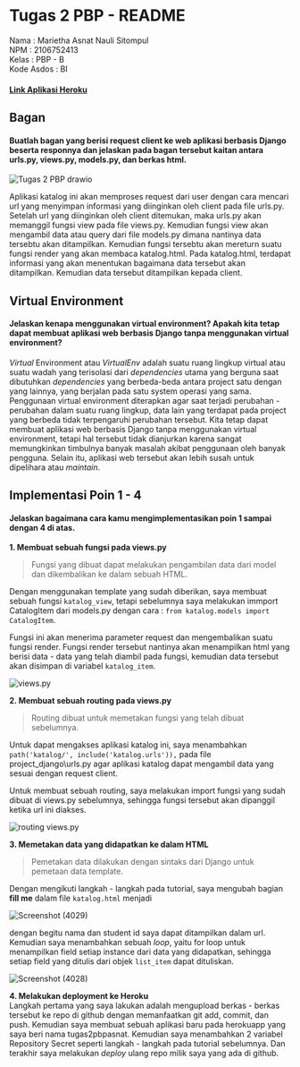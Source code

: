 # Tugas 2 PBP - README
Nama : Marietha Asnat Nauli Sitompul <br />
NPM : 2106752413 <br />
Kelas : PBP - B <br />
Kode Asdos : BI
#### [Link Aplikasi Heroku](https://tugas2pbpasnat.herokuapp.com/katalog/)

## Bagan
#### Buatlah bagan yang berisi request client ke web aplikasi berbasis Django beserta responnya dan jelaskan pada bagan tersebut kaitan antara urls.py, views.py, models.py, dan berkas html.
![Tugas 2 PBP drawio](https://user-images.githubusercontent.com/112157528/190302596-5f167843-9411-4dc8-84bf-680c8c5073c2.png)

Aplikasi katalog ini akan memproses request dari user dengan cara mencari url yang menyimpan informasi yang diinginkan oleh client pada file urls.py. Setelah url yang diinginkan oleh client ditemukan, maka urls.py akan memanggil fungsi view pada file views.py. Kemudian fungsi view akan mengambil data atau query dari file models.py dimana nantinya data tersebtu akan ditampilkan. Kemudian fungsi tersebtu akan mereturn suatu fungsi render yang akan membaca katalog.html. Pada katalog.html, terdapat informasi yang akan menentukan bagaimana data tersebut akan ditampilkan. Kemudian data tersebut ditampilkan kepada client.

## Virtual Environment
#### Jelaskan kenapa menggunakan virtual environment? Apakah kita tetap dapat membuat aplikasi web berbasis Django tanpa menggunakan virtual environment?
_Virtual_ Environment atau _VirtualEnv_ adalah suatu ruang lingkup virtual atau suatu wadah yang terisolasi dari _dependencies_ utama yang berguna saat dibutuhkan _dependencies_ yang berbeda-beda antara project satu dengan yang lainnya, yang berjalan pada satu system operasi yang sama. Penggunaan virtual environment diterapkan agar saat terjadi perubahan - perubahan dalam suatu ruang lingkup, data lain yang terdapat pada project yang berbeda tidak terpengaruhi perubahan tersebut. Kita tetap dapat membuat aplikasi web berbasis Django tanpa menggunakan virtual environment, tetapi hal tersebut tidak dianjurkan karena sangat memungkinkan timbulnya banyak masalah akibat penggunaan oleh banyak pengguna. Selain itu, aplikasi web tersebut akan lebih susah untuk dipelihara atau _maintain_. <br />

## Implementasi Poin 1 - 4
#### Jelaskan bagaimana cara kamu mengimplementasikan poin 1 sampai dengan 4 di atas.
**1. Membuat sebuah fungsi pada views.py** <br />
> Fungsi yang dibuat dapat melakukan pengambilan data dari model dan dikembalikan ke dalam sebuah HTML. <br />

Dengan menggunakan template yang sudah diberikan, saya membuat sebuah fungsi `katalog_view`, tetapi sebelumnya saya melakukan immport CatalogItem dari models.py dengan cara : `from katalog.models import CatalogItem`. <br />

Fungsi ini akan menerima parameter request dan mengembalikan suatu fungsi render. Fungsi render tersebut nantinya akan menampilkan html yang berisi data - data yang telah diambil pada fungsi, kemudian data tersebut akan disimpan di variabel `katalog_item`. <br />

![views.py](https://user-images.githubusercontent.com/112157528/190294241-6f3fe572-9ee5-49ae-9149-5dd39ebde4b4.png)
 
**2. Membuat sebuah routing pada views.py** <br />
> Routing dibuat untuk memetakan fungsi yang telah dibuat sebelumnya. <br />

Untuk dapat mengakses aplikasi katalog ini, saya menambahkan `path('katalog/', include('katalog.urls')),` pada file project_django\urls.py agar aplikasi katalog dapat mengambil data yang sesuai dengan request client. <br />

Untuk membuat sebuah routing, saya melakukan import fungsi yang sudah dibuat di views.py sebelumnya, sehingga fungsi tersebut akan dipanggil ketika url ini diakses.

![routing views.py](https://user-images.githubusercontent.com/112157528/190295907-17addbd1-bf94-427f-8016-ab8208556649.png)

**3. Memetakan data yang didapatkan ke dalam HTML** <br />
> Pemetakan data dilakukan dengan sintaks dari Django untuk pemetaan data template. <br />

Dengan mengikuti langkah - langkah pada tutorial, saya mengubah bagian **fill me** dalam file `katalog.html` menjadi

![Screenshot (4029)](https://user-images.githubusercontent.com/112157528/190296428-7417ceb7-622a-401c-b7c2-18cd096eb206.png)

dengan begitu nama dan student id saya dapat ditampilkan dalam url. Kemudian saya menambahkan sebuah _loop_, yaitu for loop untuk menampilkan field setiap instance dari data yang didapatkan, sehingga setiap field yang ditulis dari objek `list_item` dapat dituliskan.

![Screenshot (4028)](https://user-images.githubusercontent.com/112157528/190296855-e4740e43-dd14-4a3a-b541-c0212e9e0471.png)

**4. Melakukan deployment ke Heroku** <br />
Langkah pertama yang saya lakukan adalah mengupload berkas - berkas tersebut ke repo di github dengan memanfaatkan git add, commit, dan push. Kemudian saya membuat sebuah aplikasi baru pada herokuapp yang saya beri nama tugas2pbpasnat. Kemudian saya menambahkan 2 variabel Repository Secret seperti langkah - langkah pada tutorial sebelumnya. Dan terakhir saya melakukan _deploy_ ulang repo milik saya yang ada di github.
